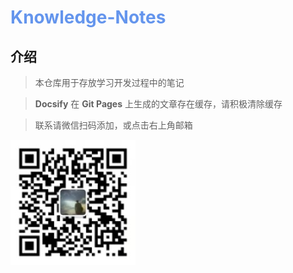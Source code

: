 <h1 style="color: cornflowerblue">Knowledge-Notes</h1>

## 介绍

> 本仓库用于存放学习开发过程中的笔记

> **Docsify** 在 **Git Pages** 上生成的文章存在缓存，请积极清除缓存

> 联系请微信扫码添加，或点击右上角邮箱

![微信扫一扫](doc/images/微信二维码.jpg "微信二维码")
